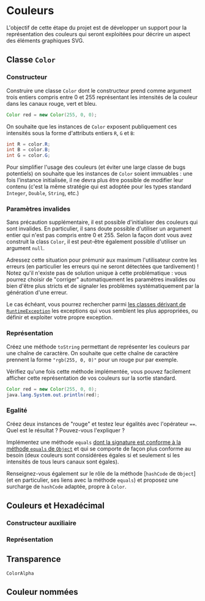 Couleurs
================================================================================

L'objectif de cette étape du projet est de développer un support pour la
représentation des couleurs qui seront exploitées pour décrire un aspect
des éléments graphiques SVG.

Classe `Color`
--------------------------------------------------------------------------------

### Constructeur

Construire une classe `Color` dont le constructeur prend comme argument
trois entiers compris entre 0 et 255 représentant les intensités de la
couleur dans les canaux rouge, vert et bleu.

```java
Color red = new Color(255, 0, 0);
```

On souhaite que les instances de `Color` exposent publiquement ces
intensités sous la forme d'attributs entiers `R`, `G` et `B`:

```java
int R = color.R;
int B = color.B;
int G = color.G;
```

Pour simplifier l'usage des couleurs (et éviter une large classe de bugs
potentiels) on souhaite que les instances de `Color` soient immuables : une
fois l'instance initialisée, il ne devra plus être possible de modifier
leur contenu (c'est la même stratégie qui est adoptée pour les types standard 
`Integer`, `Double`, `String`, etc.)

### Paramètres invalides

Sans précaution supplémentaire, il est possible d'initialiser des couleurs qui
sont invalides. En particulier, il sans doute possible d'utiliser un argument 
entier qui n'est pas compris entre 0 et 255. Selon la façon dont vous avez
construit la class `Color`, il est peut-être également possible d'utiliser
un argument `null`.

Adressez cette situation pour prémunir aux maximum l'utilisateur contre les
erreurs (en particulier les erreurs qui ne seront détectées que tardivement) ! 
Notez qu'il n'existe pas de solution unique à cette problématique : vous pourrez
choisir de "corriger" automatiquement les paramètres invalides ou bien d'être
plus stricts et de signaler les problèmes systématiquement par la génération 
d'une erreur.

Le cas échéant, vous pourrez rechercher parmi [les classes dérivant de
`RuntimeException`](https://docs.oracle.com/javase/8/docs/api/java/lang/RuntimeException.html)
les exceptions qui vous semblent les plus appropriées, ou définir et exploiter 
votre propre exception.

### Représentation 

Créez une méthode `toString` permettant de représenter les couleurs par une
chaîne de caractère. On souhaite que cette chaîne de caractère prennent la
forme `"rgb(255, 0, 0)"` pour un rouge pur par exemple.

Vérifiez qu'une fois cette méthode implémentée, vous pouvez facilement
afficher cette représentation de vos couleurs sur la sortie standard.

```java
Color red = new Color(255, 0, 0);
java.lang.System.out.println(red);
```

### Egalité

Créez deux instances de "rouge" et testez leur égalités avec l'opérateur `==`.
Quel est le résultat ? Pouvez-vous l'expliquer ?

Implémentez une méthode `equals` [dont la signature est conforme à la méthode
`equals` de `Object`](https://docs.oracle.com/javase/8/docs/api/java/util/Objects.html)
et qui se comporte de façon plus conforme au besoin (deux couleurs sont considérées
égales si et seulement si les intensités de tous leurs canaux sont égales).

Renseignez-vous également sur le rôle de la méthode [`hashCode` de `Object`] 
(et en particulier, ses liens avec la méthode `equals`) et proposez 
une surcharge de `hashCode` adaptée, propre à `Color`.

Couleurs et Hexadécimal
--------------------------------------------------------------------------------



### Constructeur auxiliaire

### Représentation

Transparence
--------------------------------------------------------------------------------

`ColorAlpha`

Couleur nommées
--------------------------------------------------------------------------------